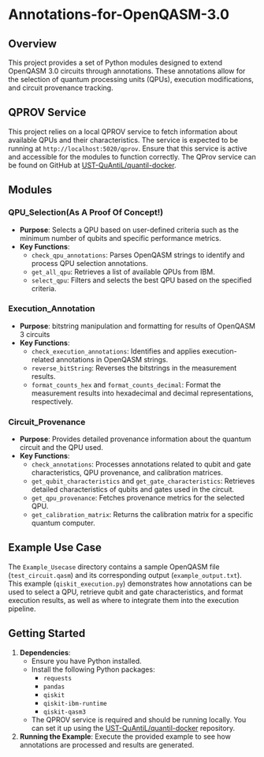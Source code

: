 # Annotations-for-OpenQASM-3.0

## Overview

This project provides a set of Python modules designed to extend OpenQASM 3.0 circuits through annotations. These annotations allow for the selection of quantum processing units (QPUs), execution modifications, and circuit provenance tracking.

## QPROV Service

This project relies on a local QPROV service to fetch information about available QPUs and their characteristics. The service is expected to be running at `http://localhost:5020/qprov`. Ensure that this service is active and accessible for the modules to function correctly. The QProv service can be found on GitHub at [UST-QuAntiL/quantil-docker](https://github.com/UST-QuAntiL/quantil-docker).

## Modules

### QPU_Selection(As A Proof Of Concept!)
- **Purpose**: Selects a QPU based on user-defined criteria such as the minimum number of qubits and specific performance metrics.
- **Key Functions**:
  - `check_qpu_annotations`: Parses OpenQASM strings to identify and process QPU selection annotations.
  - `get_all_qpu`: Retrieves a list of available QPUs from IBM.
  - `select_qpu`: Filters and selects the best QPU based on the specified criteria.

### Execution_Annotation

- **Purpose**: bitstring manipulation and formatting for results of OpenQASM 3 circuits 
- **Key Functions**:
  - `check_execution_annotations`: Identifies and applies execution-related annotations in OpenQASM strings.
  - `reverse_bitString`: Reverses the bitstrings in the measurement results.
  - `format_counts_hex` and `format_counts_decimal`: Format the measurement results into hexadecimal and decimal representations, respectively.

### Circuit_Provenance

- **Purpose**: Provides detailed provenance information about the quantum circuit and the QPU used.
- **Key Functions**:
  - `check_annotations`: Processes annotations related to qubit and gate characteristics, QPU provenance, and calibration matrices.
  - `get_qubit_characteristics` and `get_gate_characteristics`: Retrieves detailed characteristics of qubits and gates used in the circuit.
  - `get_qpu_provenance`: Fetches provenance metrics for the selected QPU.
  - `get_calibration_matrix`: Returns the calibration matrix for a specific quantum computer.

## Example Use Case

The `Example_Usecase` directory contains a sample OpenQASM file (`test_circuit.qasm`) and its corresponding output (`example_output.txt`). This example (`qiskit_execution.py`) demonstrates how annotations can be used to select a QPU, retrieve qubit and gate characteristics, and format execution results, as well as where to integrate them into the execution pipeline.

## Getting Started
1. **Dependencies**: 
   - Ensure you have Python installed.
   - Install the following Python packages:
     - `requests`
     - `pandas`
     - `qiskit`
     - `qiskit-ibm-runtime`
     - `qiskit-qasm3`
   - The QPROV service is required and should be running locally. You can set it up using the [UST-QuAntiL/quantil-docker](https://github.com/UST-QuAntiL/quantil-docker) repository.
2. **Running the Example**: Execute the provided example to see how annotations are processed and results are generated.
